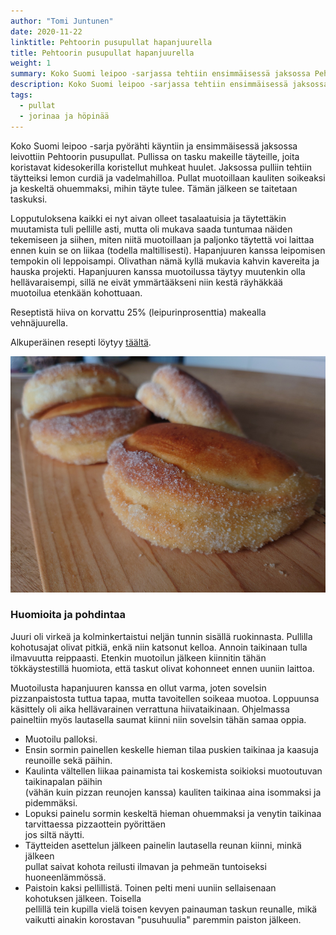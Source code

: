 ```yaml
---
author: "Tomi Juntunen"
date: 2020-11-22
linktitle: Pehtoorin pusupullat hapanjuurella
title: Pehtoorin pusupullat hapanjuurella
weight: 1
summary: Koko Suomi leipoo -sarjassa tehtiin ensimmäisessä jaksossa Pehtoorin pusupullia. Pulliin tuli lemon curd ja vadelmahillotäyte. Pitihän sitä alkaa kahvileipää leipomaan.
description: Koko Suomi leipoo -sarjassa tehtiin ensimmäisessä jaksossa Pehtoorin pusupullia. Pulliin tuli lemon curd ja vadelmahillotäyte. Pitihän sitä alkaa kahvileipää leipomaan.
tags:
  - pullat
  - jorinaa ja höpinää
---
```


Koko Suomi leipoo -sarja pyörähti käyntiin ja ensimmäisessä jaksossa leivottiin Pehtoorin pusupullat.
Pullissa on tasku makeille täyteille, joita koristavat kidesokerilla
koristellut muhkeat huulet. Jaksossa pulliin tehtiin täytteiksi lemon curdiä ja vadelmahilloa.
Pullat muotoillaan kauliten soikeaksi ja keskeltä ohuemmaksi, mihin täyte tulee.
Tämän jälkeen se taitetaan taskuksi. 

Lopputuloksena kaikki ei nyt aivan olleet tasalaatuisia ja täytettäkin
muutamista tuli pellille asti, mutta oli mukava saada tuntumaa näiden tekemiseen ja siihen,
miten niitä muotoillaan ja paljonko täytettä voi laittaa ennen kuin se on liikaa
(todella maltillisesti). Hapanjuuren kanssa leipomisen tempokin oli
leppoisampi. Olivathan nämä kyllä mukavia kahvin kavereita ja hauska projekti.
Hapanjuuren kanssa muotoilussa täytyy muutenkin olla hellävaraisempi,
sillä ne eivät ymmärtääkseni niin kestä räyhäkkää muotoilua etenkään kohottuaan.

Reseptistä hiiva on korvattu 25% (leipurinprosenttia) makealla vehnäjuurella.

Alkuperäinen resepti löytyy [täältä](https://web.archive.org/web/20201130185909/https://www.mtvuutiset.fi/makuja/reseptit/resepti/koko-suomi-leipoo-pehtoorin-pusupullat/7986364).

[![](/leivonta/pehtoorin-pusupullat.jpeg)](/leivonta/pehtoorin-pusupullat.jpeg)

### Huomioita ja pohdintaa

Juuri oli virkeä ja kolminkertaistui neljän tunnin sisällä ruokinnasta. Pullilla
kohotusajat olivat pitkiä, enkä niin katsonut kelloa. Annoin taikinaan tulla ilmavuutta
reippaasti. Etenkin muotoilun jälkeen kiinnitin tähän tökkäystestillä huomiota, että taskut
olivat kohonneet ennen uuniin laittoa.

Muotoilusta hapanjuuren kanssa en ollut varma, joten sovelsin pizzanpaistosta tuttua
tapaa, mutta tavoitellen soikeaa muotoa. Loppuunsa käsittely oli aika hellävarainen verrattuna hiivataikinaan.
Ohjelmassa paineltiin myös lautasella saumat kiinni niin sovelsin tähän samaa oppia.

* Muotoilu palloksi.
* Ensin sormin painellen keskelle hieman tilaa puskien taikinaa ja kaasuja reunoille sekä päihin.
* Kaulinta vältellen liikaa painamista tai koskemista soikioksi muotoutuvan taikinapalan päihin \
(vähän kuin pizzan reunojen kanssa) kauliten taikinaa aina isommaksi ja pidemmäksi.
* Lopuksi painelu sormin keskeltä hieman ohuemmaksi ja venytin taikinaa tarvittaessa pizzaottein pyörittäen \
jos siltä näytti.
* Täytteiden asettelun jälkeen painelin lautasella reunan kiinni, minkä jälkeen \
pullat saivat kohota reilusti ilmavan ja pehmeän tuntoiseksi huoneenlämmössä.
* Paistoin kaksi pellillistä. Toinen pelti meni uuniin sellaisenaan kohotuksen jälkeen. Toisella \
pellillä tein kupilla vielä toisen kevyen painauman taskun reunalle, mikä vaikutti ainakin korostavan
"pusuhuulia" paremmin paiston jälkeen.
